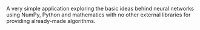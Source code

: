 A very simple application exploring the basic ideas behind neural networks using NumPy, Python and mathematics with no other external libraries for providing already-made algorithms.
